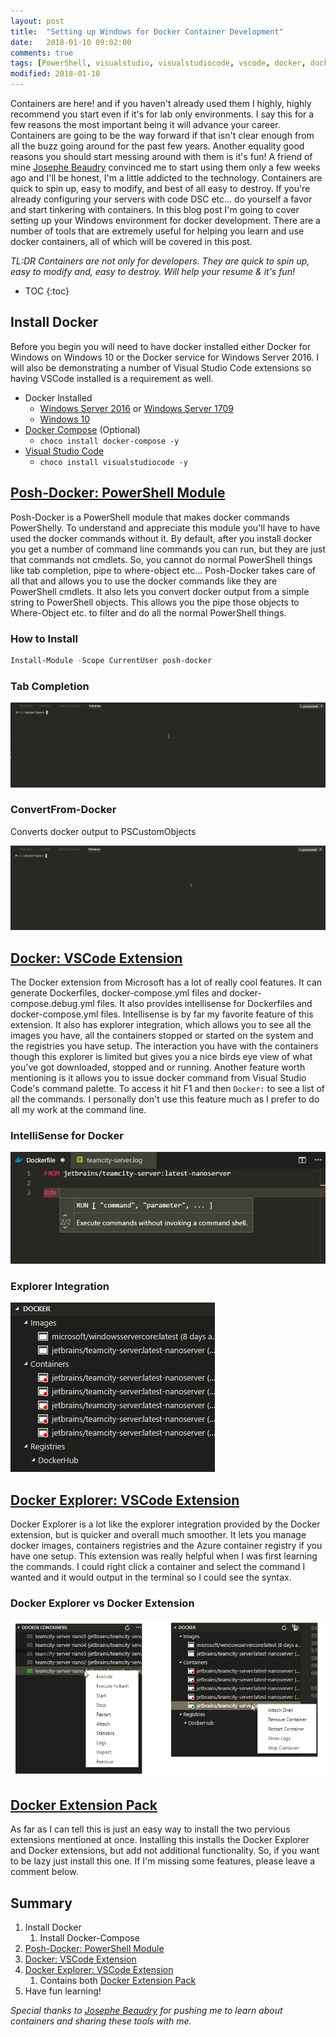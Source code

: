 ```yaml
---
layout: post
title:  "Setting up Windows for Docker Container Development"
date:   2018-01-10 09:02:00
comments: true
tags: [PowerShell, visualstudio, visualstudiocode, vscode, docker, dockercompose, windows, development, dockersetup, container, containers]
modified: 2018-01-10
---
```


Containers are here! and if you haven't already used them I highly, highly recommend you start even if it's for lab only environments. I say this for a few reasons the most important being it will advance your career. Containers are going to be the way forward if that isn't clear enough from all the buzz going around for the past few years. Another equality good reasons you should start messing around with them is it's fun! A friend of mine [Josephe Beaudry](https://www.linkedin.com/in/josephebeaudry/) convinced me to start using them only a few weeks ago and I'll be honest, I'm a little addicted to the technology. Containers are quick to spin up, easy to modify, and best of all easy to destroy. If you're already configuring your servers with code DSC etc... do yourself a favor and start tinkering with containers. In this blog post I'm going to cover setting up your Windows environment for docker development. There are a number of tools that are extremely useful for helping you learn and use docker containers, all of which will be covered in this post.

*TL:DR Containers are not only for developers. They are quick to spin up, easy to modify and, easy to destroy. Will help your resume & it's fun!*


* TOC
{:toc}

## Install Docker

Before you begin you will need to have docker installed either Docker for Windows on Windows 10 or the Docker service for Windows Server 2016. I will also be demonstrating a number of Visual Studio Code extensions so having VSCode installed is a requirement as well.

* Docker Installed
    * [Windows Server 2016](http://www.tomsitpro.com/articles/how-to-deploy-windows-server-docker-containers,1-3326.html) or [Windows Server 1709](https://docs.docker.com/engine/installation/windows/docker-ee/)
    * [Windows 10](https://docs.docker.com/docker-for-windows/install/)
* [Docker Compose](https://docs.docker.com/compose/) (Optional)
    * `choco install docker-compose -y`
* [Visual Studio Code](https://code.visualstudio.com/download)
    * `choco install visualstudiocode -y`


## [Posh-Docker: PowerShell Module](https://github.com/samneirinck/posh-docker)

Posh-Docker is a PowerShell module that makes docker commands PowerShelly. To understand and appreciate this module you'll have to have used the docker commands without it. By default, after you install docker you get a number of command line commands you can run, but they are just that commands not cmdlets. So, you cannot do normal PowerShell things like tab completion, pipe to where-object etc... Posh-Docker takes care of all that and allows you to use the docker commands like they are PowerShell cmdlets. It also lets you convert docker output from a simple string to PowerShell objects. This allows you the pipe those objects to Where-Object etc. to filter and do all the normal PowerShell things.

### How to Install
```powershell
Install-Module -Scope CurrentUser posh-docker
```
### Tab Completion

![TabExpansion](/images/posts/SettingUpWindowsForDocker/TabExpansion.gif "TabExpansion")


### ConvertFrom-Docker

Converts docker output to PSCustomObjects

![ConvertFrom-Docker](/images/posts/SettingUpWindowsForDocker/ConvertFrom-Docker.gif "ConvertFrom-Docker")

## [Docker: VSCode Extension](https://marketplace.visualstudio.com/items?itemName=PeterJausovec.vscode-docker)

The Docker extension from Microsoft has a lot of really cool features. It can generate Dockerfiles, docker-compose.yml files and docker-compose.debug.yml files. It also provides intellisense for Dockerfiles and docker-compose.yml files. Intellisense is by far my favorite feature of this extension. It also has explorer integration, which allows you to see all the images you have, all the containers stopped or started on the system and the registries you have setup. The interaction you have with the containers though this explorer is limited but gives you a nice birds eye view of what you've got downloaded, stopped and or running. Another feature worth mentioning is it allows you to issue docker command from Visual Studio Code's command palette. To access it hit F1 and then `Docker:` to see a list of all the commands. I personally don't use this feature much as I prefer to do all my work at the command line.

### IntelliSense for Docker

![IntelliSense](/images/posts/SettingUpWindowsForDocker/IntelliSense.png "IntelliSense")


### Explorer Integration

![ExplorerIntegration](/images/posts/SettingUpWindowsForDocker/ExplorerIntegration.png "ExplorerIntegration")

## [Docker Explorer: VSCode Extension](https://marketplace.visualstudio.com/items?itemName=formulahendry.docker-explorer)

Docker Explorer is a lot like the explorer integration provided by the Docker extension, but is quicker and overall much smoother. It lets you manage docker images, containers registries and the Azure container registry if you have one setup. This extension was really helpful when I was first learning the commands. I could right click a container and select the command I wanted and it would output in the terminal so I could see the syntax.

### Docker Explorer vs Docker Extension

![dockerExplorer](/images/posts/SettingUpWindowsForDocker/dockerExplorer.png "dockerExplorer")


## [Docker Extension Pack](https://marketplace.visualstudio.com/items?itemName=formulahendry.docker-extension-pack)

As far as I can tell this is just an easy way to install the two pervious extensions mentioned at once. Installing this installs the Docker Explorer and Docker extensions, but add not additional functionality. So, if you want to be lazy just install this one. If I'm missing some features, please leave a comment below.

## Summary

1. Install Docker
    1. Install Docker-Compose
2. [Posh-Docker: PowerShell Module](https://github.com/samneirinck/posh-docker)
3. [Docker: VSCode Extension](https://marketplace.visualstudio.com/items?itemName=PeterJausovec.vscode-docker)
4. [Docker Explorer: VSCode Extension](https://marketplace.visualstudio.com/items?itemName=formulahendry.docker-explorer)
    1. Contains both [Docker Extension Pack](https://marketplace.visualstudio.com/items?itemName=formulahendry.docker-extension-pack)
5. Have fun learning!

_Special thanks to [Josephe Beaudry](https://www.linkedin.com/in/josephebeaudry/) for pushing me to learn about containers and sharing these tools with me._
